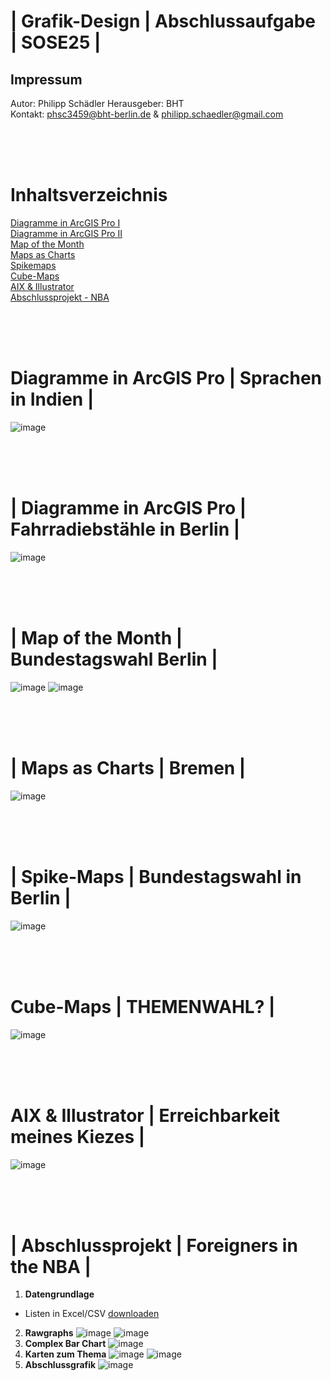 # | Grafik-Design | Abschlussaufgabe | SOSE25 |
## Impressum
Autor: Philipp Schädler
Herausgeber: BHT  
Kontakt: phsc3459@bht-berlin.de & philipp.schaedler@gmail.com

<br><br><br>
# Inhaltsverzeichnis
[Diagramme in ArcGIS Pro I](#EP.01)<br>
[Diagramme in ArcGIS Pro II](#EP.02)<br>
[Map of the Month](#EP.03)<br>
[Maps as Charts](#EP.04)<br>
[Spikemaps](#EP.05)<br>
[Cube-Maps](#EP.06)<br>
[AIX & Illustrator](#EP.07)<br>
[Abschlussprojekt - NBA](#EP.08)<br>

<br><br>
<a id="EP.01"></a>
<br>
# Diagramme in ArcGIS Pro | Sprachen in Indien |
![image]()

<br><br>
<a id="EP.02"></a>
<br>
# | Diagramme in ArcGIS Pro | Fahrradiebstähle in Berlin |
![image]()

<br><br>
<a id="EP.03"></a>
<br>
# | Map of the Month | Bundestagswahl Berlin |
![image](https://github.com/phi-schaedler/Grafik-Design-Abgabe/blob/main/Schaedler_Philipp_Layout_SGP.png)
![image](https://github.com/phi-schaedler/Grafik-Design-Abgabe/blob/main/Schaedler_Philipp_Layout_bueso.png)

<br><br>
<a id="EP.04"></a>
<br>
# | Maps as Charts | Bremen |
![image](https://github.com/phi-schaedler/Grafik-Design-Abgabe/blob/main/Schaedler_Philipp_Arbeitsaufgabe_06.png)

<br><br>
<a id="EP.05"></a>
<br>
# | Spike-Maps | Bundestagswahl in Berlin |
![image](https://github.com/phi-schaedler/Grafik-Design-Abgabe/blob/main/Schaedler_Philipp_Arbeitsaufgabe_07.png)

<br><br>
<a id="EP.06"></a>
<br>
# Cube-Maps | THEMENWAHL? |
![image](https://github.com/phi-schaedler/Grafik-Design-Abgabe/blob/main/Schaedler_Philipp_Arbeitsaufgabe_08.png)

<br><br>
<a id="EP.07"></a>
<br>
# AIX & Illustrator | Erreichbarkeit meines Kiezes |
![image]()

<br><br>
<a id="EP.08"></a>
<br>
# | Abschlussprojekt | Foreigners in the NBA |
1. __Datengrundlage__
* Listen in Excel/CSV [downloaden](https://worldpopulationreview.com/country-rankings/nba-players-by-country#sources)
2. __Rawgraphs__
![image](https://github.com/phi-schaedler/Grafik-Design-Abgabe/blob/main/Schaedler_Philipp_Arbeitsaufgabe_09.png) ![image](https://github.com/phi-schaedler/Grafik-Design-Abgabe/blob/main/Schaedler_Philipp_Arbeitsaufgabe_09b.png)
3. __Complex Bar Chart__
![image](https://github.com/phi-schaedler/Grafik-Design-Abgabe/blob/main/Schaedler_Philipp_Arbeitsaufgabe_05.png)
4. __Karten zum Thema__
![image](https://github.com/phi-schaedler/Grafik-Design-Abgabe/blob/main/Schaedler_Philipp_Abschluss_alle_Spieler_Europa.png) ![image](https://github.com/phi-schaedler/Grafik-Design-Abgabe/blob/main/Schaedler_Philipp_Abschluss_akutelle_Spieler_Europa.png)
5. __Abschlussgrafik__
![image](https://github.com/phi-schaedler/Grafik-Design-Abgabe/blob/main/Schaedler_Philipp_Abschluss.png)
